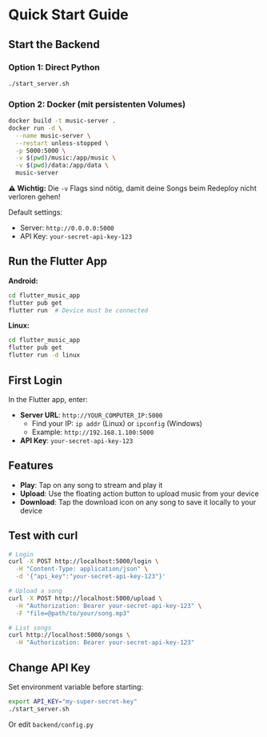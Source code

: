 # Quick Start Guide

## Start the Backend

### Option 1: Direct Python

```bash
./start_server.sh
```

### Option 2: Docker (mit persistenten Volumes)

```bash
docker build -t music-server .
docker run -d \
  --name music-server \
  --restart unless-stopped \
  -p 5000:5000 \
  -v $(pwd)/music:/app/music \
  -v $(pwd)/data:/app/data \
  music-server
```

**⚠️ Wichtig:** Die `-v` Flags sind nötig, damit deine Songs beim Redeploy nicht verloren gehen!

Default settings:
- Server: `http://0.0.0.0:5000`
- API Key: `your-secret-api-key-123`

## Run the Flutter App

**Android:**
```bash
cd flutter_music_app
flutter pub get
flutter run  # Device must be connected
```

**Linux:**
```bash
cd flutter_music_app
flutter pub get
flutter run -d linux
```

## First Login

In the Flutter app, enter:
- **Server URL**: `http://YOUR_COMPUTER_IP:5000`
  - Find your IP: `ip addr` (Linux) or `ipconfig` (Windows)
  - Example: `http://192.168.1.100:5000`
- **API Key**: `your-secret-api-key-123`

## Features

- **Play**: Tap on any song to stream and play it
- **Upload**: Use the floating action button to upload music from your device
- **Download**: Tap the download icon on any song to save it locally to your device

## Test with curl

```bash
# Login
curl -X POST http://localhost:5000/login \
  -H "Content-Type: application/json" \
  -d '{"api_key":"your-secret-api-key-123"}'

# Upload a song
curl -X POST http://localhost:5000/upload \
  -H "Authorization: Bearer your-secret-api-key-123" \
  -F "file=@path/to/your/song.mp3"

# List songs
curl http://localhost:5000/songs \
  -H "Authorization: Bearer your-secret-api-key-123"
```

## Change API Key

Set environment variable before starting:
```bash
export API_KEY="my-super-secret-key"
./start_server.sh
```

Or edit `backend/config.py`
